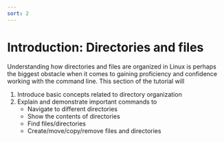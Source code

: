 ```yaml
---
sort: 2
---
```


# Introduction: Directories and files

Understanding how directories and files are organized in Linux is perhaps the biggest obstacle when it
comes to gaining proficiency and confidence working with the command line.  This section of the tutorial will

1. Introduce basic concepts related to directory organization
2. Explain and demonstrate important commands to
    - Navigate to different directories
    - Show the contents of directories
    - Find files/directories
    - Create/move/copy/remove files and directories
